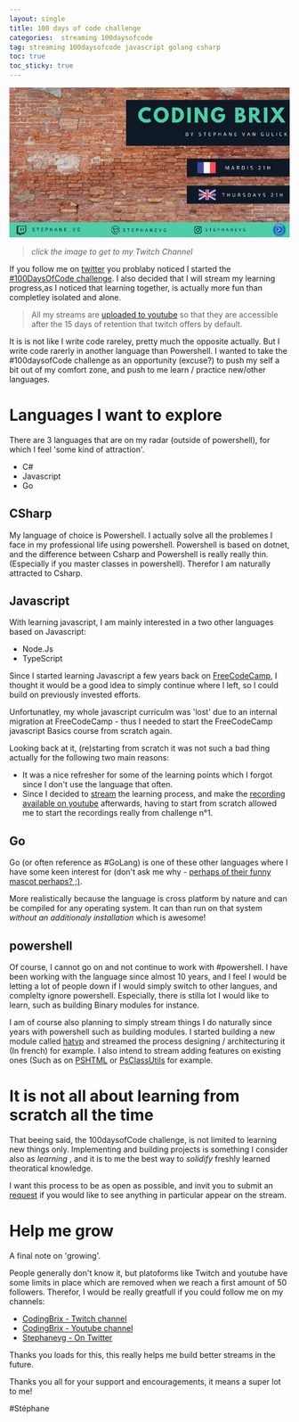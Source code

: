 ```yaml
---
layout: single 
title: 100 days of code challenge 
categories:  streaming 100daysofcode
tag: streaming 100daysofcode javascript golang csharp
toc: true
toc_sticky: true 
---
```


[![StreamSchedule](https://raw.githubusercontent.com/Stephanevg/Streams/master/CodingBrix%20-%20Twitch.png)](https://www.twitch.tv/codingbrix)

> *click the image to get to my Twitch Channel*

If you follow me on [twitter](https://twitter.com/stephanevg) you problaby noticed I started the [#100DaysOfCode challenge](https://www.100daysofcode.com/). I also decided that I will stream my learning progress,as I noticed that learning together, is actually more fun than completley isolated and alone. 

> All my streams are [uploaded to youtube](https://www.youtube.com/channel/UCTMYJAfp_7HNmCz6PBc5E9A) so that they are accessible after the 15 days of retention that twitch offers by default.

It is is not like I write code rareley, pretty much the opposite actually. But I write code rarerly in another language than Powershell. I wanted to take the #100daysofCode challenge as an opportunity (excuse?) to push my self a bit out of my comfort zone, and push to me learn / practice new/other languages.

# Languages I want to explore

There are 3 languages that are on my radar (outside of powershell), for which I feel 'some kind of attraction'.
- C#
- Javascript
- Go 

## CSharp

My language of choice is Powershell. I actually solve all the problemes I face in my professional life using powershell. Powershell is based on dotnet, and the difference between Csharp and Powershell is really really thin. (Especially if you master classes in powershell). Therefor I am naturally attracted to Csharp.

## Javascript

With learning javascript, I am mainly interested in a two other languages based on Javascript:

- Node.Js
- TypeScript

Since I started learning Javascript a few years back on [FreeCodeCamp](www.FreeCodeCamp.org), I thought it would be a good idea to simply continue where I left, so I could build on previously invested efforts.

Unfortunatley, my whole javascript curriculm was 'lost' due to an internal migration at FreeCodeCamp - thus I needed to start the FreeCodeCamp javascript Basics course from scratch again.

Looking back at it, (re)starting from scratch it was not such a bad thing actually for the following two main reasons:

- It was a nice refresher for some of the learning points which I forgot since I don't use the language that often.
- Since I decided to [stream](https://twitch.tv/codingbrix) the learning process, and make the [recording available on youtube](https://www.youtube.com/channel/UCTMYJAfp_7HNmCz6PBc5E9A) afterwards, having to start from scratch allowed me to start the recordings really from challenge n°1.


## Go

Go (or often reference as #GoLang) is one of these other languages where I have some keen interest for (don't ask me why - [perhaps of their funny mascot perhaps? ;)](https://blog.golang.org/gopher).

More realistically because the language is cross platform by nature and can be compiled for any operating system. It can than run on that system *without an additionaly installation* which is awesome!


## powershell

Of course, I cannot go on and not continue to work with #powershell. I have been working with the language since almost 10 years, and I feel I would be letting a lot of people down if I would simply switch to other langues, and complelty ignore powershell.
Especially, there is stilla lot I would like to learn, such as building Binary modules for instance.

I am of course also planning to simply stream things I do naturally since years with powershell such as building modules. I started building a new module called [hatvp](https://www.youtube.com/playlist?list=PL0MLVYSBMQ3pUaE2CPfSrgJqaOXhzYusF) and streamed the process designing / architecturing it (In french) for example. 
I also intend to stream adding features on existing ones (Such as on [PSHTML](https://github.com/Stephanevg/PSHTML) or [PsClassUtils](https://github.com/Stephanevg/PsClassUtils) for example.


# It is not all about learning from scratch all the time

That beeing said, the 100daysofCode challenge, is not limited to learning new things only. Implementing and building projects is something I consider also as *learning* , and it is to me the best way to *solidify* freshly learned theoratical knowledge. 


I want this process to be as open as possible, and invit you to submit an [request](https://github.com/Stephanevg/Streams/issues) if you would like to see anything in particular appear on the stream.

# Help me grow

A final note on 'growing'.

People generally don't know it, but platoforms like Twitch and youtube have some limits in place which are removed when we reach a first amount of 50 followers. 
Therefor, I would be really greatfull if you could follow me on my channels:

- [CodingBrix - Twitch channel](https://www.twitch.tv/codingbrix)
- [CodingBrix - Youtube channel](https://www.youtube.com/channel/UCTMYJAfp_7HNmCz6PBc5E9A)
- [Stephanevg - On Twitter](https://twitter.com/stephanevg)

Thanks you loads for this, this really helps me build better streams in the future.

Thanks you all for your support and encouragements, it means a super lot to me!

#Stéphane

